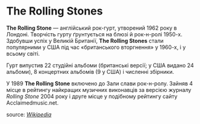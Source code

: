 # The Rolling Stones

**The Rolling Stone** — англійський рок-гурт, утворений 1962 року в Лондоні. Творчість гурту ґрунтується на блюзі й рок-н-ролі 1950-х. Здобувши успіх у Великій Британії, **The Rolling Stones** стали популярними у США під час «британського вторгнення» у 1960-х, і у всьому світі.

Гурт випустив 22 студійні альбоми (британські версії; у США видано 24 альбоми), 8 концертних альбомів (9 у США) і численні збірники.

У 1989 **The Rolling Stone** включено до Зали слави рок-н-ролу. Зайняв 4 місце в рейтингу найкращих музичних виконавців за версією журналу _Rolling Stone_ 2004 року і друге місце у подібному рейтингу сайту Acclaimedmusic.net.

source: _[Wikipedia](https://www.wikiwand.com/uk/The_Rolling_Stones)_
